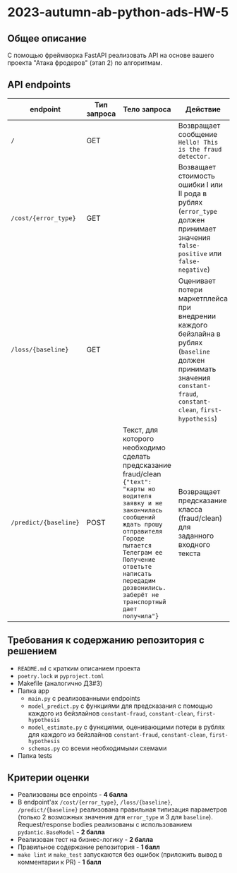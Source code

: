 # 2023-autumn-ab-python-ads-HW-5

## Общее описание

С помощью фреймворка FastAPI реализовать API на основе вашего проекта "Атака фродеров" (этап 2) по алгоритмам.

## API endpoints

| endpoint | Тип запроса | Тело запроса| Действие  | Примечание |
|----------|-------------|-------------|-----------|------------|
| ``/``    | GET         |             | Возвращает сообщение ``Hello! This is the fraud detector.``||
| ``/cost/{error_type}`` | GET         || Возващает стоимость ошибки I или II рода в рублях (``error_type`` должен принимает значения ``false-positive`` или ``false-negative``) | См. раздел Константы в Этапе 2 |
| ``/loss/{baseline}``| GET         || Оценивает потери маркетплейса при внедрении каждого бейзлайна в рублях (``baseline`` должен принимать значения ``constant-fraud``, ``constant-clean``, ``first-hypothesis``)  | См. раздел Бейзлайн и оценка качества в Этапе 2 |
| ``/predict/{baseline}`` | POST | Текст, для которого необходимо сделать предсказание fraud/clean ``{"text": "карты но водителя заявку и не закончилась сообщений ждать прошу отправителя Городе пытается Телеграм ее Получение ответьте написать передадим дозвонились. заберёт не транспортный дает получила"}`` | Возвращает предсказание класса (fraud/clean) для заданного входного текста| См. раздел Бейзлайн и оценка качества в Этапе 2 |

## Требования к содержанию репозитория с решением
* ``README.md`` с кратким описанием проекта
* ``poetry.lock`` и ``pyproject.toml``
* Makefile (аналогично ДЗ#3)
* Папка app
    * ``main.py`` с реализованными endpoints
    * ``model_predict.py`` с функциями для предсказания с помощью каждого из бейзлайнов ``constant-fraud``, ``constant-clean``, ``first-hypothesis``
    * ``model_estimate.py`` с функциями, оценивающими потери в рублях для каждого из бейзлайнов ``constant-fraud``, ``constant-clean``, ``first-hypothesis``
    * ``schemas.py`` со всеми необходимыми схемами
* Папка tests

## Критерии оценки
* Реализованы все enpoints - **4 балла**
* В endpoint'ах ``/cost/{error_type}``, ``/loss/{baseline}``, ``/predict/{baseline}`` реализована правильная типизация параметров (только 2 возможных значения для ``error_type`` и 3 для ``baseline``). Request/response bodies реализованы с использованием ``pydantic.BaseModel`` - **2 балла**
* Реализован тест на бизнес-логику - **2 балла**
* Правильное содержание репозитория - **1 балл**
* ``make lint`` и ``make_test`` запускаются без ошибок (приложить вывод в комментарии к PR) - **1 балл**
